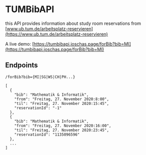 # TUMBibAPI

this API provides information about study room reservations from [www.ub.tum.de/arbeitsplatz-reservieren](https://www.ub.tum.de/arbeitsplatz-reservieren)

A live demo: [https://tumbibapi.joschas.page/forBib?bib=MI](https://tumbibapi.joschas.page/forBib?bib=MI)

## Endpoints 
`/forBib?bib={MI|SG|WS|CH|PH...}`

```
[
  {
    "bib": "Mathematik & Informatik",
    "from": "Freitag, 27. November 2020:8:00",
    "til": "Freitag, 27. November 2020:15:45",
    "reservationId": "-1"
  },
  {
    "bib": "Mathematik & Informatik",
    "from": "Freitag, 27. November 2020:16:00",
    "til": "Freitag, 27. November 2020:23:45",
    "reservationId": "1135096596"
  },
  ...
]
```